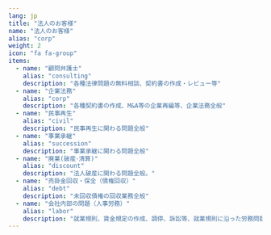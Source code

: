 ```yaml
---
lang: jp
title: "法人のお客様"
name: "法人のお客様"
alias: "corp"
weight: 2
icon: "fa fa-group"
items:
  - name: "顧問弁護士"
    alias: "consulting"
    description: "各種法律問題の無料相談、契約書の作成・レビュー等"
  - name: "企業法務"
    alias: "corp"
    description: "各種契約書の作成、M&A等の企業再編等、企業法務全般"
  - name: "民事再生"
    alias: "civil"
    description: "民事再生に関わる問題全般"
  - name: "事業承継"
    alias: "succession"
    description: "事業承継に関わる問題全般"
  - name: "廃業(破産･清算)"
    alias: "discount"
    description: "法人破産に関わる問題全般。"
  - name: "売掛金回収・保全（債権回収）"
    alias: "debt"
    description: "未回収債権の回収業務全般"
  - name: "会社内部の問題（人事労務）"
    alias: "labor"
    description: "就業規則、賃金規定の作成、調停、訴訟等、就業規則に沿った労務問題全般"
---
```

